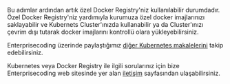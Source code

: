 Bu adımlar ardından artık özel Docker Registry'niz kullanılabilir durumdadır. Özel Docker Registry'niz yardımıyla kurumuza özel docker imajlarınızı saklayabilir ve Kubernets Cluster'ınızda kullanabilir ya da Cluster'ınızı çevrim dışı tutarak docker imajlarını kontrollü olara yükleyebilirsiniz.

Enterprisecoding üzerinde paylaştığımız [diğer Kubernetes makalelerini](http://www.enterprisecoding.com/post/tag/kubernetes) takip edebilirsiniz.

Kubernetes veya Docker Registry ile ilgili sorularınız için bize Enterprisecoding web sitesinde yer alan [iletişim](https://enterprisecoding.com/iletisim/) sayfasından ulaşabilirsiniz.